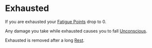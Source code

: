 # Exhausted

If you are exhausted your [Fatigue Points](../Player%20Characters/Derived%20Statistics/Fatigue%20Points.md) drop to 0.

Any damage you take while exhausted causes you to fall [Unconscious](Unconscious.md).

Exhausted is removed after a long [Rest](../Game%20Procedures/Resting.md).